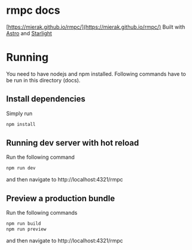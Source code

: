 # rmpc docs

[https://mierak.github.io/rmpc/](https://mierak.github.io/rmpc/) Built with [Astro](https://astro.build/) and
[Starlight](https://starlight.astro.build/)

# Running

You need to have nodejs and npm installed. Following commands have to be run in this directory (docs).

## Install dependencies

Simply run

```bash
npm install
```

## Running dev server with hot reload

Run the following command

```bash
npm run dev
```

and then navigate to http://localhost:4321/rmpc

## Preview a production bundle

Run the following commands

```bash
npm run build
npm run preview
```

and then navigate to http://localhost:4321/rmpc
